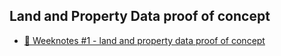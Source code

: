## Land and Property Data proof of concept

* [📝 Weeknotes #1 - land and property data proof of concept
](2022-01-26)
